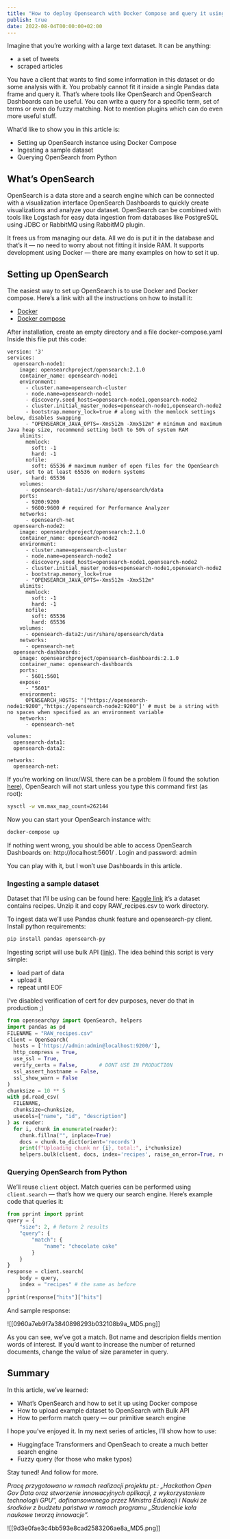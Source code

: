 ```yaml
---
title: "How to deploy Opensearch with Docker Compose and query it using Python"
publish: true
date: 2022-08-04T00:00:00+02:00
---
```


Imagine that you’re working with a large text dataset. It can be anything:

- a set of tweets
- scraped articles

You have a client that wants to find some information in this dataset or do some analysis with it. You probably cannot fit it inside a single Pandas data frame and query it. That’s where tools like OpenSearch and OpenSearch Dashboards can be useful. You can write a query for a specific term, set of terms or even do fuzzy matching. Not to mention plugins which can do even more useful stuff.

What’d like to show you in this article is:

- Setting up OpenSearch instance using Docker Compose
- Ingesting a sample dataset
- Querying OpenSearch from Python

## What’s OpenSearch

OpenSearch is a data store and a search engine which can be connected with a visualization interface OpenSearch Dashboards to quickly create visualizations and analyze your dataset. OpenSearch can be combined with tools like Logstash for easy data ingestion from databases like PostgreSQL using JDBC or RabbitMQ using RabbitMQ plugin.

It frees us from managing our data. All we do is put it in the database and that’s it — no need to worry about not fitting it inside RAM. It supports development using Docker — there are many examples on how to set it up.

## Setting up OpenSearch

The easiest way to set up OpenSearch is to use Docker and Docker compose. Here’s a link with all the instructions on how to install it:

- [Docker](https://docs.docker.com/engine/install/)
- [Docker compose](https://docs.docker.com/compose/install/)

After installation, create an empty directory and a file docker-compose.yaml Inside this file put this code:

```
version: '3'
services:
  opensearch-node1:
    image: opensearchproject/opensearch:2.1.0
    container_name: opensearch-node1
    environment:
      - cluster.name=opensearch-cluster
      - node.name=opensearch-node1
      - discovery.seed_hosts=opensearch-node1,opensearch-node2
      - cluster.initial_master_nodes=opensearch-node1,opensearch-node2
      - bootstrap.memory_lock=true # along with the memlock settings below, disables swapping
      - "OPENSEARCH_JAVA_OPTS=-Xms512m -Xmx512m" # minimum and maximum Java heap size, recommend setting both to 50% of system RAM
    ulimits:
      memlock:
        soft: -1
        hard: -1
      nofile:
        soft: 65536 # maximum number of open files for the OpenSearch user, set to at least 65536 on modern systems
        hard: 65536
    volumes:
      - opensearch-data1:/usr/share/opensearch/data
    ports:
      - 9200:9200
      - 9600:9600 # required for Performance Analyzer
    networks:
      - opensearch-net
  opensearch-node2:
    image: opensearchproject/opensearch:2.1.0
    container_name: opensearch-node2
    environment:
      - cluster.name=opensearch-cluster
      - node.name=opensearch-node2
      - discovery.seed_hosts=opensearch-node1,opensearch-node2
      - cluster.initial_master_nodes=opensearch-node1,opensearch-node2
      - bootstrap.memory_lock=true
      - "OPENSEARCH_JAVA_OPTS=-Xms512m -Xmx512m"
    ulimits:
      memlock:
        soft: -1
        hard: -1
      nofile:
        soft: 65536
        hard: 65536
    volumes:
      - opensearch-data2:/usr/share/opensearch/data
    networks:
      - opensearch-net
  opensearch-dashboards:
    image: opensearchproject/opensearch-dashboards:2.1.0
    container_name: opensearch-dashboards
    ports:
      - 5601:5601
    expose:
      - "5601"
    environment:
      OPENSEARCH_HOSTS: '["https://opensearch-node1:9200","https://opensearch-node2:9200"]' # must be a string with no spaces when specified as an environment variable
    networks:
      - opensearch-net

volumes:
  opensearch-data1:
  opensearch-data2:

networks:
  opensearch-net:
```

If you’re working on linux/WSL there can be a problem (I found the solution [here](https://www.elastic.co/guide/en/elasticsearch/reference/current/vm-max-map-count.html)), OpenSearch will not start unless you type this command first (as root):

```sh
sysctl -w vm.max_map_count=262144
```

Now you can start your OpenSearch instance with:

```sh
docker-compose up
```

If nothing went wrong, you should be able to access OpenSearch Dashboards on: http://localhost:5601/ . Login and password: admin

You can play with it, but I won’t use Dashboards in this article.

### Ingesting a sample dataset

Dataset that I’ll be using can be found here: [Kaggle link](https://www.kaggle.com/datasets/shuyangli94/food-com-recipes-and-user-interactions?select=RAW_recipes.csv) it’s a dataset contains recipes. Unzip it and copy RAW_recipes.csv to work directory.

To ingest data we’ll use Pandas chunk feature and opensearch-py client. Install python requirements:

```sh
pip install pandas opensearch-py
```

Ingesting script will use bulk API ([link](https://opensearch-project.github.io/opensearch-py/api-ref/client.html?highlight=bulk#opensearchpy.OpenSearch.bulk)). The idea behind this script is very simple:

- load part of data
- upload it
- repeat until EOF

I’ve disabled verification of cert for dev purposes, never do that in production ;)

```python
from opensearchpy import OpenSearch, helpers
import pandas as pd
FILENAME = "RAW_recipes.csv"
client = OpenSearch(
  hosts = ['https://admin:admin@localhost:9200/'],
  http_compress = True,
  use_ssl = True,
  verify_certs = False,       # DONT USE IN PRODUCTION
  ssl_assert_hostname = False,
  ssl_show_warn = False
)
chunksize = 10 ** 5
with pd.read_csv(
  FILENAME,
  chunksize=chunksize,
  usecols=["name", "id", "description"]
) as reader:
  for i, chunk in enumerate(reader):
    chunk.fillna("", inplace=True)
    docs = chunk.to_dict(orient='records')
    print(f"Uploading chunk nr {i}, total:", i*chunksize)
    helpers.bulk(client, docs, index='recipes', raise_on_error=True, refresh=True)
```

### Querying OpenSearch from Python

We’ll reuse `client` object. Match queries can be performed using `client.search` — that’s how we query our search engine. Here’s example code that queries it:

```python
from pprint import pprint
query = {
    "size": 2, # Return 2 results
    "query": {
        "match": {
            "name": "chocolate cake"
        }
    }
}
response = client.search(
    body = query,
    index = "recipes" # the same as before
)
pprint(response["hits"]["hits"]
```

And sample response:

![[0960a7eb9f7a3840898293b032108b9a_MD5.png]]

As you can see, we’ve got a match. Bot name and descripion fields mention words of interest. If you’d want to increase the number of returned documents, change the value of size parameter in query.

## Summary

In this article, we’ve learned:

- What’s OpenSearch and how to set it up using Docker compose
- How to upload example dataset to OpenSearch with Bulk API
- How to perform match query — our primitive search engine

I hope you’ve enjoyed it. In my next series of articles, I’ll show how to use:

- Huggingface Transformers and OpenSeach to create a much better search engine
- Fuzzy query (for those who make typos)

Stay tuned! And follow for more.

_Pracę przygotowano w ramach realizacji projektu pt.: „Hackathon Open Gov Data oraz stworzenie innowacyjnych aplikacji, z wykorzystaniem technologii GPU”, dofinansowanego przez Ministra Edukacji i Nauki ze środków z budżetu państwa
w ramach programu „Studenckie koła naukowe tworzą innowacje”._

![[9d3e0fae3c4bb593e8cad2583206ae8a_MD5.png]]
